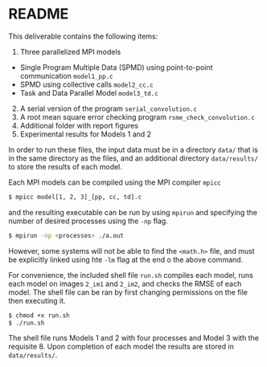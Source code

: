 # README

This deliverable contains the following items:
1. Three parallelized MPI models
- Single Program Multiple Data (SPMD) using point-to-point communication `model1_pp.c`
- SPMD using collective calls `model2_cc.c`
- Task and Data Parallel Model `model3_td.c`
2. A serial version of the program `serial_convolution.c`
3. A root mean square error checking program `rsme_check_convolution.c`
4. Additional folder with report figures
5. Experimental results for Models 1 and 2

In order to run these files, the input data must be in a directory `data/` that is in the same directory as the files, and an additional directory `data/results/` to store the results of each model.

Each MPI models can be compiled using the MPI compiler `mpicc`

```bash
$ mpicc model[1, 2, 3]_[pp, cc, td].c
```

and the resulting executable can be run by using `mpirun` and specifying the number of desired processes using the `-np` flag.

```bash
$ mpirun -np <processes> ./a.out
```

However, some systems will not be able to find the `<math.h>` file, and must be explicitly linked using hte `-lm` flag at the end o the above command.

For convenience, the included shell file `run.sh` compiles each model, runs each model on images `2_im1` and `2_im2`, and checks the RMSE of each model. The shell file can be ran by first changing permissions on the file then executing it.

```bash
$ chmod +x run.sh
$ ./run.sh
```

The shell file runs Models 1 and 2 with four processes and Model 3 with the requisite 8. Upon completion of each model the results are stored in `data/results/`.